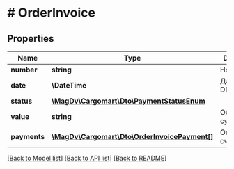# # OrderInvoice

## Properties

Name | Type | Description | Notes
------------ | ------------- | ------------- | -------------
**number** | **string** | Номер счета |
**date** | **\DateTime** | Дата счета DD.MM.YYYY |
**status** | [**\MagDv\Cargomart\Dto\PaymentStatusEnum**](PaymentStatusEnum.md) |  |
**value** | **string** | Общая сумма счета |
**payments** | [**\MagDv\Cargomart\Dto\OrderInvoicePayment[]**](OrderInvoicePayment.md) | Оплаты по счету |

[[Back to Model list]](../../README.md#models) [[Back to API list]](../../README.md#endpoints) [[Back to README]](../../README.md)
